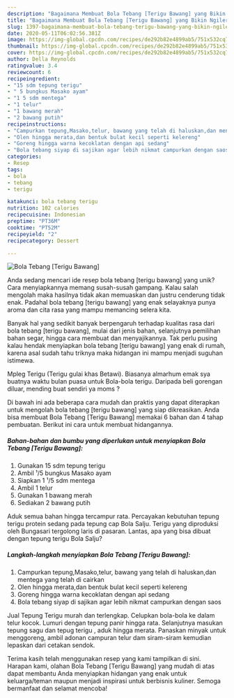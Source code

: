 ```yaml
---
description: "Bagaimana Membuat Bola Tebang [Terigu Bawang] yang Bikin Ngiler"
title: "Bagaimana Membuat Bola Tebang [Terigu Bawang] yang Bikin Ngiler"
slug: 1397-bagaimana-membuat-bola-tebang-terigu-bawang-yang-bikin-ngiler
date: 2020-05-11T06:02:56.381Z
image: https://img-global.cpcdn.com/recipes/de292b82e4899ab5/751x532cq70/bola-tebang-terigu-bawang-foto-resep-utama.jpg
thumbnail: https://img-global.cpcdn.com/recipes/de292b82e4899ab5/751x532cq70/bola-tebang-terigu-bawang-foto-resep-utama.jpg
cover: https://img-global.cpcdn.com/recipes/de292b82e4899ab5/751x532cq70/bola-tebang-terigu-bawang-foto-resep-utama.jpg
author: Della Reynolds
ratingvalue: 3.4
reviewcount: 6
recipeingredient:
- "15 sdm tepung terigu"
- " 5 bungkus Masako ayam"
- "1 5 sdm mentega"
- "1 telur"
- "1 bawang merah"
- "2 bawang putih"
recipeinstructions:
- "Campurkan tepung,Masako,telur, bawang yang telah di haluskan,dan mentega yang telah di cairkan"
- "Olen hingga merata,dan bentuk bulat kecil seperti kelereng"
- "Goreng hingga warna kecoklatan dengan api sedang"
- "Bola tebang siyap di sajikan agar lebih nikmat campurkan dengan saos"
categories:
- Resep
tags:
- bola
- tebang
- terigu

katakunci: bola tebang terigu 
nutrition: 102 calories
recipecuisine: Indonesian
preptime: "PT36M"
cooktime: "PT52M"
recipeyield: "2"
recipecategory: Dessert

---
```



![Bola Tebang [Terigu Bawang]](https://img-global.cpcdn.com/recipes/de292b82e4899ab5/751x532cq70/bola-tebang-terigu-bawang-foto-resep-utama.jpg)

Anda sedang mencari ide resep bola tebang [terigu bawang] yang unik? Cara menyiapkannya memang susah-susah gampang. Kalau salah mengolah maka hasilnya tidak akan memuaskan dan justru cenderung tidak enak. Padahal bola tebang [terigu bawang] yang enak selayaknya punya aroma dan cita rasa yang mampu memancing selera kita.

Banyak hal yang sedikit banyak berpengaruh terhadap kualitas rasa dari bola tebang [terigu bawang], mulai dari jenis bahan, selanjutnya pemilihan bahan segar, hingga cara membuat dan menyajikannya. Tak perlu pusing kalau hendak menyiapkan bola tebang [terigu bawang] yang enak di rumah, karena asal sudah tahu triknya maka hidangan ini mampu menjadi suguhan istimewa.

Mpleg Terigu (Terigu gulai khas Betawi). Biasanya almarhum emak sya buatnya waktu bulan puasa untuk Bola-bola terigu. Daripada beli gorengan diluar, mending buat sendiri ya moms ?


Di bawah ini ada beberapa cara mudah dan praktis yang dapat diterapkan untuk mengolah bola tebang [terigu bawang] yang siap dikreasikan. Anda bisa membuat Bola Tebang [Terigu Bawang] memakai 6 bahan dan 4 tahap pembuatan. Berikut ini cara untuk membuat hidangannya.

<!--inarticleads1-->

##### Bahan-bahan dan bumbu yang diperlukan untuk menyiapkan Bola Tebang [Terigu Bawang]:

1. Gunakan 15 sdm tepung terigu
1. Ambil  ¹/5 bungkus Masako ayam
1. Siapkan 1 ¹/5 sdm mentega
1. Ambil 1 telur
1. Gunakan 1 bawang merah
1. Sediakan 2 bawang putih


Aduk semua bahan hingga tercampur rata. Percayakan kebutuhan tepung terigu protein sedang pada tepung cap Bola Salju. Terigu yang diproduksi oleh Bungasari tergolong laris di pasaran. Lantas, apa yang bisa dibuat dengan tepung terigu Bola Salju? 

<!--inarticleads2-->

##### Langkah-langkah menyiapkan Bola Tebang [Terigu Bawang]:

1. Campurkan tepung,Masako,telur, bawang yang telah di haluskan,dan mentega yang telah di cairkan
1. Olen hingga merata,dan bentuk bulat kecil seperti kelereng
1. Goreng hingga warna kecoklatan dengan api sedang
1. Bola tebang siyap di sajikan agar lebih nikmat campurkan dengan saos


Jual Tepung Terigu murah dan terlengkap. Celupkan bola-bola ke dalam telur kocok. Lumuri dengan tepung panir hingga rata. Selanjutnya masukan tepung sagu dan tepug terigu , aduk hingga merata. Panaskan minyak untuk menggoreng, ambil adonan campuran telur dam siram-siram kemudian lepaskan dari cetakan sendok. 

Terima kasih telah menggunakan resep yang kami tampilkan di sini. Harapan kami, olahan Bola Tebang [Terigu Bawang] yang mudah di atas dapat membantu Anda menyiapkan hidangan yang enak untuk keluarga/teman maupun menjadi inspirasi untuk berbisnis kuliner. Semoga bermanfaat dan selamat mencoba!
